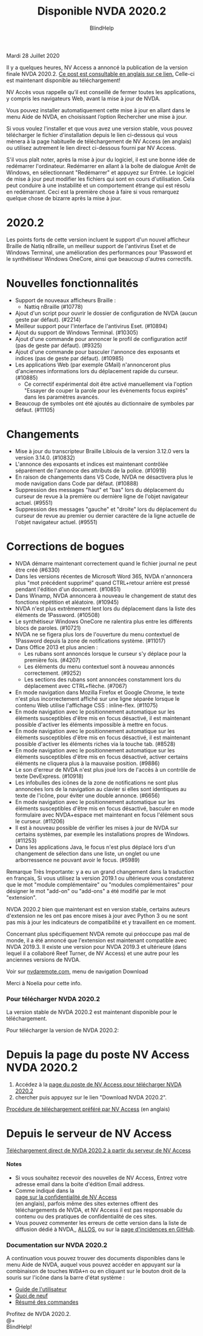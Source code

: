 ﻿---
title: Disponible NVDA 2020.2
layout: post
author: BlindHelp
---

<footer>Mardi 28 Juillet 2020</footer>

Il y a quelques heures, NV Access a annoncé la publication de la version finale NVDA 2020.2. [Ce post est consultable en anglais sur ce lien.](https://www.nvaccess.org/post/nvda-2020-2/) Celle-ci est maintenant disponible au téléchargement!    

NV Accès vous rappelle qu’il est conseillé de fermer toutes les applications, y compris les navigateurs Web, avant la mise à jour de NVDA.    

Vous pouvez installer automatiquement cette mise à jour en allant dans le menu Aide de NVDA, en choisissant l’option Rechercher une mise à jour.    

Si vous voulez l'installer et que vous avez une version stable, vous pouvez télécharger le fichier d'installation depuis le lien ci-dessous qui vous mènera à la page habituelle de téléchargement  de NV Access (en anglais) ou utilisez autrement le lien direct ci-dessous fourni par NV Access.    

S'il vous plaît noter, après la mise à jour du logiciel, il est une bonne idée de redémarrer l'ordinateur. Redémarrer en allant à la boîte de dialogue Arrêt de Windows, en sélectionnant "Redémarrer" et appuyez sur Entrée. Le logiciel de mise à jour peut modifier les fichiers qui sont en cours d'utilisation. Cela peut conduire à une instabilité et un comportement étrange qui est résolu en redémarrant. Ceci est la première chose à faire si vous remarquez quelque chose de bizarre après la mise à jour.    

# 2020.2 #

Les points forts de cette version incluent le support d'un nouvel afficheur Braille de Natiq nBraille, un meilleur support de l'antivirus Eset et de Windows Terminal, une amélioration des performances pour 1Password et le synthétiseur Windows OneCore, ainsi que beaucoup d'autres correctifs.     

# Nouvelles fonctionnalités #

* Support de nouveaux afficheurs Braille : 
	* Nattiq nBraille (#10778) 
* Ajout d'un script pour ouvrir le dossier de configuration de NVDA (aucun geste par défaut). (#2214) 
* Meilleur support pour l'interface de l'antivirus Eset. (#10894) 
* Ajout du support de Windows Terminal. (#10305) 
* Ajout d'une commande pour annoncer le profil de configuration actif (pas de geste par défaut). (#9325) 
* Ajout d'une commande pour basculer l'annonce des exposants et indices (pas de geste par défaut). (#10985) 
* Les applications Web (par exemple GMail) n'annonceront plus d'anciennes informations lors du déplacement rapide du curseur. (#10885) 
	* Ce correctif expérimental doit être activé manuellement via l'option "Essayer de couper la parole pour les évènements focus expirés" dans les paramètres avancés. 
* Beaucoup de symboles ont été ajoutés au dictionnaire de symboles par défaut. (#11105) 

# Changements #

* Mise à jour du transcripteur Braille Liblouis de la version 3.12.0 vers la version 3.14.0. (#10832) 
* L'annonce des exposants et indices est maintenant contrôlée séparément de l'annonce des attributs de la police. (#10919) 
* En raison de changements dans VS Code, NVDA ne désactivera plus le mode navigation dans Code par défaut. (#10888) 
* Suppression des messages "haut" et "bas" lors du déplacement du curseur de revue à la première ou dernière ligne de l'objet navigateur actuel. (#9551) 
* Suppression des messages "gauche" et "droite" lors du déplacement du curseur de revue au premier ou dernier caractère de la ligne actuelle de l'objet navigateur actuel. (#9551) 

# Corrections de bogues #

* NVDA démarre maintenant correctement quand le fichier journal ne peut être créé (#6330) 
* Dans les versions récentes de Microsoft Word 365, NVDA n'annoncera plus "mot précédent supprimé" quand CTRL+retour arrière est pressé pendant l'édition d'un document. (#10851) 
* Dans Winamp, NVDA annoncera à nouveau le changement de statut des fonctions répétition et aléatoire. (#10945) 
* NVDA n'est plus extrêmement lent lors du déplacement dans la liste des éléments de 1Password. (#10508) 
* Le synthétiseur Windows OneCore ne ralentira plus entre les différents blocs de paroles. (#10721) 
* NVDA ne se figera plus lors de l'ouverture du menu contextuel de 1Password depuis la zone de notifications système. (#11017) 
* Dans Office 2013 et plus ancien : 
	* Les rubans sont annoncés lorsque le curseur s'y déplace pour la première fois. (#4207) 
	* Les éléments du menu contextuel sont à nouveau annoncés correctement. (#9252) 
	* Les sections des rubans sont annoncées constamment lors du déplacement avec CTRL+flèche. (#7067) 
* En mode navigation dans Mozilla Firefox et Google Chrome, le texte n'est plus incorrectement affiché sur une ligne séparée lorsque le contenu Web utilise l'affichage CSS : inline-flex. (#11075) 
* En mode navigation avec le positionnement automatique sur les éléments susceptibles d'être mis en focus désactivé, il est maintenant possible d'activer les éléments impossible à mettre en focus. 
* En mode navigation avec le positionnement automatique sur les éléments susceptibles d'être mis en focus désactivé, il est maintenant possible d'activer les éléments riches via la touche tab. (#8528) 
* En mode navigation avec le positionnement automatique sur les éléments susceptibles d'être mis en focus désactivé, activer certains éléments ne cliquera plus à la mauvaise position. (#9886) 
* Le son d'erreur de NVDA n'est plus joué lors de l'accès à un contrôle de texte DevExpress. (#10918) 
* Les infobulles des icônes de la zone de notifications ne sont plus annoncées lors de la navigation au clavier si elles sont identiques au texte de l'icône, pour éviter une double annonce. (#6656) 
* En mode navigation avec le positionnement automatique sur les éléments susceptibles d'être mis en focus désactivé, basculer en mode formulaire avec NVDA+espace met maintenant en focus l'élément sous le curseur. (#11206) 
* Il est à nouveau possible de vérifier les mises à jour de NVDA sur certains systèmes, par exemple les installations propres de Windows. (#11253) 
* Dans les applications Java, le focus n'est plus déplacé lors d'un changement de sélection dans une liste, un onglet ou une arborressence ne pouvant avoir le focus. (#5989) 

Remarque Très Importante: y a eu un grand changement dans la traduction en français, Si vous utilisez la version 2019.1 ou ultérieure vous constaterez que le mot "module complémentaire" ou "modules complémentaires" pour désigner le mot "add-on" ou "add-ons" a été modifié par le mot "extension".

NVDA 2020.2 bien que maintenant est en version stable, certains auteurs d'extension ne les ont pas encore mises à jour avec Python 3 ou ne sont pas mis à jour les indicateurs de compatibilité et  y travaillent en ce moment.

Concernant plus spécifiquement NVDA remote qui préoccupe pas mal de monde, il a été annoncé  que l'extension est   maintenant compatible avec NVDA 2019.3. Il existe une version pour NVDA 2019.3 et ultérieure (dans lequel il a collaboré Reef Turner, de NV Access) et une autre pour les anciennes versions de NVDA.    

Voir sur [nvdaremote.com](https://nvdaremote.com/),  menu de navigation Download

Merci à Noelia pour cette info.

###  Pour télécharger NVDA 2020.2 ###

La version stable de NVDA  2020.2 est maintenant disponible pour le téléchargement.    

Pour télécharger la version de NVDA 2020.2:    

# Depuis la page du poste NV Access NVDA 2020.2 #

1. Accédez à la [page du poste de NV Access pour télécharger NVDA 2020.2](https://www.nvaccess.org/post/nvda-2020-2/)    
2. chercher puis appuyez sur le lien "Download NVDA 2020.2".               

[Procédure de téléchargement préféré par NV Access](https://groups.io/g/nvda-devel/message/45172) (en anglais)    

# Depuis le serveur de NV Access #
  
[Téléchargement direct de NVDA 2020.2 à partir du serveur de NV Access](http://www.nvaccess.org/download/nvda/releases/2020.2/nvda_2020.2.exe)    

#### Notes ####

* Si vous souhaitez recevoir des nouvelles de NV Access, Entrez votre adresse email dans la boite d'édition Email address.                
* Comme indiqué dans la            
[page sur la confidentialité de NV Access](http://www.nvaccess.org/privacy/)           
(en anglais), parfois même des sites externes offrent des téléchargements de NVDA, et NV Access il est pas responsable du contenu ou des pratiques de confidentialité de ces sites.         
* Vous pouvez commenter les erreurs de cette version dans la liste de diffusion dédié à NVDA,, [ALLOS](mailto:ALLOS@yahoogroupes.fr), ou sur la [page d'incidences en GitHub](https://github.com/nvaccess/nvda/issues).              

### Documentation sur NVDA 2020.2 ###

A continuation vous pouvez trouver des documents disponibles  dans le menu Aide de NVDA, auquel vous pouvez accéder en appuyant sur la combinaison de touches <kbd>NVDA+n</kbd> ou en cliquant sur le bouton droit de la souris sur l'icône dans la barre d'état système :

* [Guide de l'utilisateur](https://blindhelp.github.io/userGuide.html)
* [Quoi de neuf](https://blindhelp.github.io/changes.html)
* [Résumé des commandes](https://blindhelp.github.io/keyCommands.html)

Profitez de NVDA 2020.2.    
@+    
BlindHelp!    
